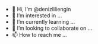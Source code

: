 - 👋 Hi, I’m @denizliliengin
- 👀 I’m interested in ...
- 🌱 I’m currently learning ...
- 💞️ I’m looking to collaborate on ...
- 📫 How to reach me ...

<!---
denizliliengin/denizliliengin is a ✨ special ✨ repository because its `README.md` (this file) appears on your GitHub profile.
You can click the Preview link to take a look at your changes.
--->
